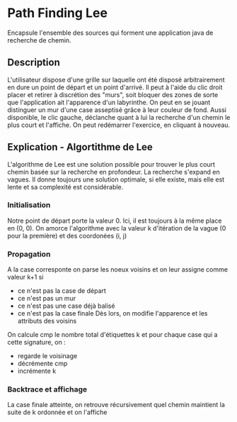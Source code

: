 # Path Finding Lee

Encapsule l'ensemble des sources qui forment une application java de recherche de chemin.

## Description

L'utilisateur dispose d'une grille sur laquelle ont été disposé arbitrairement en dure un point de départ et un point d'arrivé.
Il peut à l'aide du clic droit placer et retirer à discrétion des "murs", soit bloquer des zones de sorte que l'application ait
l'apparence d'un labyrinthe. 
On peut en se jouant distinguer un mur d'une case asseptisé grâce à leur couleur de fond. 
Aussi disponible, le clic gauche, déclanche quant à lui la recherche d'un chemin le plus court et l'affiche.
On peut redémarrer l'exercice, en cliquant à nouveau.

## Explication - Algortithme de Lee

L'algorithme de Lee est une solution possible pour trouver le plus court chemin basée sur la recherche en profondeur.
La recherche s'expand en vagues. 
Il donne toujours une solution optimale, si elle existe, mais elle est lente et sa complexité est considérable.

### Initialisation

Notre point de départ porte la valeur 0.
Ici, il est toujours à la même place en (0, 0).
On amorce l'algorithme avec la valeur k d'itération de la vague (0 pour la première) et des coordonées (i, j)

### Propagation

A la case corresponte on parse les noeux voisins et on leur assigne comme valeur k+1 si
- ce n'est pas la case de départ
- ce n'est pas un mur
- ce n'est pas une case déjà balisé
- ce n'est pas la case finale
Dès lors, on modifie l'apparence et les attributs des voisins

On calcule cmp le nombre total d'étiquettes k et pour chaque case qui a cette signature, on :
- regarde le voisinage
- décrémente cmp
- incrémente k

### Backtrace et affichage

La case finale atteinte, on retrouve récursivement quel chemin maintient la suite de k ordonnée et on l'affiche
